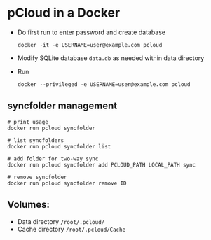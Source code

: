 # pCloud in a Docker

- Do first run to enter password and create database

  ```docker -it -e USERNAME=user@example.com pcloud```
- Modify SQLite database `data.db` as needed within data directory
- Run

  ```docker --privileged -e USERNAME=user@example.com pcloud```

## syncfolder management
```
# print usage
docker run pcloud syncfolder

# list syncfolders
docker run pcloud syncfolder list

# add folder for two-way sync
docker run pcloud syncfolder add PCLOUD_PATH LOCAL_PATH sync

# remove syncfolder
docker run pcloud syncfolder remove ID
```

## Volumes:
- Data directory `/root/.pcloud/`
- Cache directory `/root/.pcloud/Cache`
